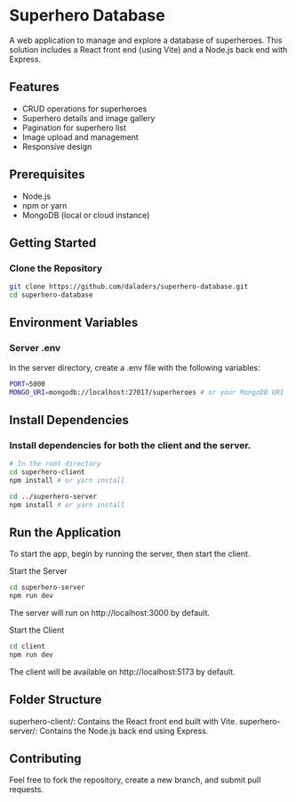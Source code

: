 # Superhero Database

A web application to manage and explore a database of superheroes. This solution includes a React front end (using Vite) and a Node.js back end with Express.

## Features

- CRUD operations for superheroes
- Superhero details and image gallery
- Pagination for superhero list
- Image upload and management
- Responsive design

## Prerequisites

- Node.js
- npm or yarn
- MongoDB (local or cloud instance)

## Getting Started

### Clone the Repository

```bash
git clone https://github.com/daladers/superhero-database.git
cd superhero-database
```
## Environment Variables

### Server .env
In the server directory, create a .env file with the following variables:

```bash
PORT=5000
MONGO_URI=mongodb://localhost:27017/superheroes # or your MongoDB URI
```

## Install Dependencies
### Install dependencies for both the client and the server.

```bash
# In the root directory
cd superhero-client
npm install # or yarn install

cd ../superhero-server
npm install # or yarn install
```
## Run the Application
To start the app, begin by running the server, then start the client.

Start the Server
```bash
cd superhero-server
npm run dev
```
The server will run on http://localhost:3000 by default.

Start the Client
```bash
cd client
npm run dev
```
The client will be available on http://localhost:5173 by default.

## Folder Structure
superhero-client/: Contains the React front end built with Vite.
superhero-server/: Contains the Node.js back end using Express.

## Contributing
Feel free to fork the repository, create a new branch, and submit pull requests.
